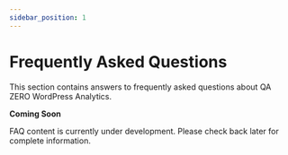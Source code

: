 ```yaml
---
sidebar_position: 1
---
```


# Frequently Asked Questions

This section contains answers to frequently asked questions about QA ZERO WordPress Analytics.

**Coming Soon**

FAQ content is currently under development. Please check back later for complete information.
